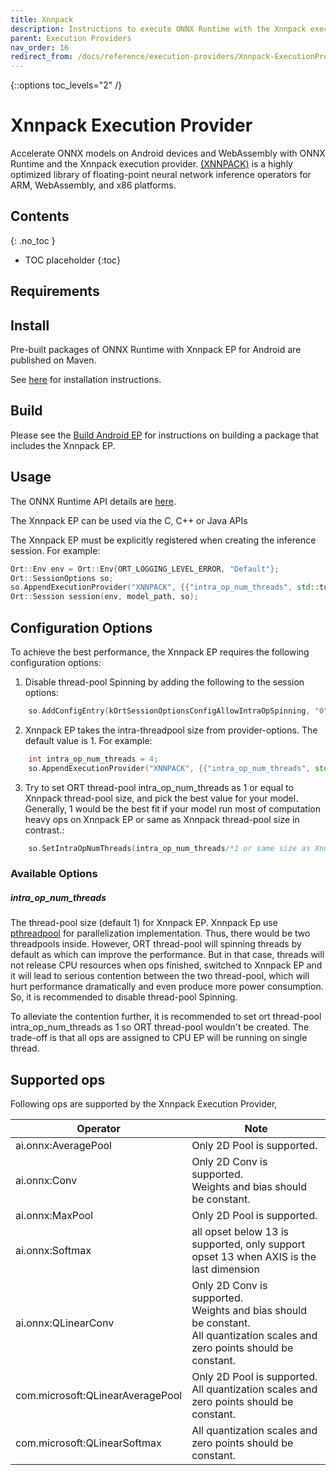 ```yaml
---
title: Xnnpack
description: Instructions to execute ONNX Runtime with the Xnnpack execution provider
parent: Execution Providers
nav_order: 16
redirect_from: /docs/reference/execution-providers/Xnnpack-ExecutionProvider
---
```

{::options toc_levels="2" /}

# Xnnpack Execution Provider

Accelerate ONNX models on Android devices and WebAssembly with ONNX Runtime and the Xnnpack execution provider. [(XNNPACK)](https://github.com/google/XNNPACK) is a highly optimized library of floating-point neural network inference operators for ARM, WebAssembly, and x86 platforms.

## Contents
{: .no_toc }

* TOC placeholder
{:toc}

## Requirements


## Install
Pre-built packages of ONNX Runtime with Xnnpack EP for Android are published on Maven.

See [here](../install/index.md#install-on-android) for installation instructions.

## Build

Please see the [Build Android EP](../build/eps.md#xnnpack) for instructions on building a package that includes the Xnnpack EP.

## Usage

The ONNX Runtime API details are [here](../api).

The Xnnpack EP can be used via the C, C++ or Java APIs

The Xnnpack EP must be explicitly registered when creating the inference session. For example:

```C++
Ort::Env env = Ort::Env{ORT_LOGGING_LEVEL_ERROR, "Default"};
Ort::SessionOptions so;
so.AppendExecutionProvider("XNNPACK", {{"intra_op_num_threads", std::to_string(intra_op_num_threads)}});
Ort::Session session(env, model_path, so);
```

## Configuration Options

To achieve the best performance, the Xnnpack EP requires the following configuration options:
1. Disable thread-pool Spinning by adding the following to the session options:
```C++
    so.AddConfigEntry(kOrtSessionOptionsConfigAllowIntraOpSpinning, "0");
```
2. Xnnpack EP takes the intra-threadpool size from provider-options. The default value is 1. For example:
```C++
    int intra_op_num_threads = 4;
    so.AppendExecutionProvider("XNNPACK", {{"intra_op_num_threads", std::to_string(intra_op_num_threads)}});
```
3. Try to set ORT thread-pool intra_op_num_threads as 1 or equal to Xnnpack thread-pool size, and pick the best value for your model. Generally, 1 would be the best fit if your model run most of computation heavy ops on Xnnpack EP or same as Xnnpack thread-pool size in contrast.:
```C++
    so.SetIntraOpNumThreads(intra_op_num_threads/*1 or same size as Xnnpack thread-pool*/);
```

### Available Options
##### intra_op_num_threads

The thread-pool size (default 1) for Xnnpack EP. Xnnpack Ep use [pthreadpool](https://github.com/Maratyszcza/pthreadpool) for parallelization implementation. Thus, there would be two threadpools inside. However, ORT thread-pool will spinning threads by default as which can improve the performance. But in that case, threads will not release CPU resources when ops finished, switched to Xnnpack EP and it will lead to serious contention between the two thread-pool, which will hurt performance dramatically and even produce more power consumption. So, it is recommended to disable thread-pool Spinning.

To alleviate the contention further, it is recommended to set ort thread-pool intra_op_num_threads as 1 so ORT thread-pool wouldn't be created. The trade-off is that all ops are assigned to CPU EP will be running on single thread.


## Supported ops
Following ops are supported by the Xnnpack Execution Provider,

|Operator|Note|
|--------|------|
|ai.onnx:AveragePool|Only 2D Pool is supported.|
|ai.onnx:Conv|Only 2D Conv is supported.<br/>Weights and bias should be constant.|
|ai.onnx:MaxPool|Only 2D Pool is supported.|
|ai.onnx:Softmax|all opset below 13 is supported, only support opset 13 when AXIS is the last dimension|
|ai.onnx:QLinearConv|Only 2D Conv is supported.<br/>Weights and bias should be constant.<br/>All quantization scales and zero points should be constant.|
|com.microsoft:QLinearAveragePool|Only 2D Pool is supported.<br/>All quantization scales and zero points should be constant.|
|com.microsoft:QLinearSoftmax|All quantization scales and zero points should be constant.|
